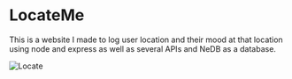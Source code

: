 # LocateMe
This is a website I made to log user location and their mood at that location using node and express as well as several APIs and NeDB as a database.

![Locate](https://user-images.githubusercontent.com/101601240/185291028-74c55141-eaef-4a42-8dd0-a4093dff8a69.png)
